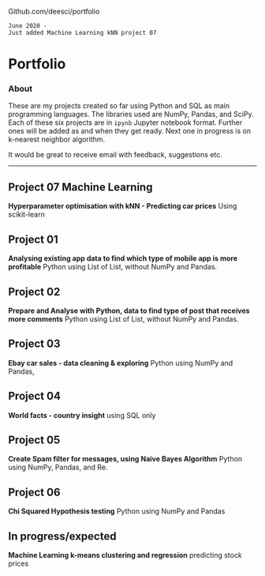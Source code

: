 


Github.com/deesci/portfolio

	June 2020 - 
	Just added Machine Learning kNN project 07

# Portfolio


### About

These are my projects created so far using Python and SQL as main programming languages. The libraries used are NumPy, Pandas, and SciPy. Each of these six projects are in `ipynb` Jupyter notebook format. Further ones will be added as and when they get ready. Next one in progress is on k-nearest neighbor algorithm. 

It would be great to receive email with feedback, suggestions etc.

---

## Project 07 Machine Learning

**Hyperparameter optimisation with kNN - Predicting car prices** Using scikit-learn


## Project 01 

**Analysing existing app data to find which type of mobile app is more profitable**  Python using List of List, without NumPy and Pandas.

## Project 02 

**Prepare and Analyse with Python, data to find type of post that receives more comments** Python using List of List, without NumPy and Pandas.


## Project 03 

**Ebay car sales - data cleaning & exploring**  Python using NumPy and Pandas, 

## Project 04
**World facts - country insight** using SQL only

## Project 05

**Create Spam filter for messages, using Naive Bayes Algorithm** Python using NumPy, Pandas, and Re.

## Project 06
**Chi Squared Hypothesis testing** Python using NumPy and Pandas


## In progress/expected

**Machine Learning k-means clustering and regression** predicting stock prices
